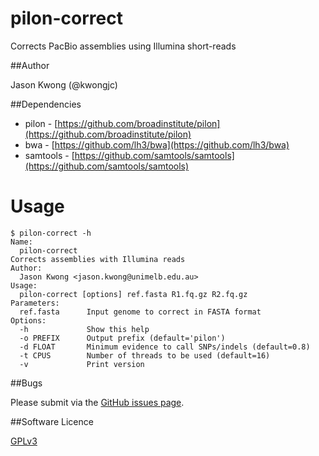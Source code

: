 # pilon-correct

Corrects PacBio assemblies using Illumina short-reads

##Author

Jason Kwong (@kwongjc)

##Dependencies

* pilon - [https://github.com/broadinstitute/pilon](https://github.com/broadinstitute/pilon)  
* bwa - [https://github.com/lh3/bwa](https://github.com/lh3/bwa)  
* samtools - [https://github.com/samtools/samtools](https://github.com/samtools/samtools)  

# Usage

```
$ pilon-correct -h
Name:
  pilon-correct
Corrects assemblies with Illumina reads
Author:
  Jason Kwong <jason.kwong@unimelb.edu.au>
Usage:
  pilon-correct [options] ref.fasta R1.fq.gz R2.fq.gz
Parameters:
  ref.fasta      Input genome to correct in FASTA format
Options:
  -h             Show this help
  -o PREFIX      Output prefix (default='pilon')
  -d FLOAT       Minimum evidence to call SNPs/indels (default=0.8)
  -t CPUS        Number of threads to be used (default=16)
  -v             Print version
```

##Bugs

Please submit via the [GitHub issues page](https://github.com/kwongj/pilon-correct/issues).  

##Software Licence

[GPLv3](https://github.com/kwongj/pilon-correct/blob/master/LICENSE)
